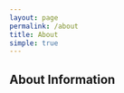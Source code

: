 ```yaml
---
layout: page
permalink: /about
title: About
simple: true
---
```

<div class="t"><div class="c"><h2 class="font-sensitive m-0"><span class="text-dark">About Information</span></h2></div></div>